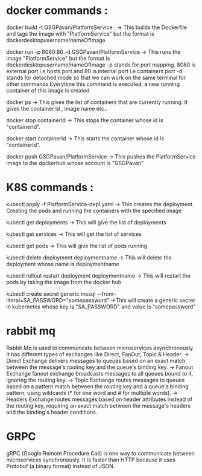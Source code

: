# docker commands :



docker build -t GSGPavan/PlatformService .
-> This builds the Dockerfile and tags the image with "PlatformService" but the format is dockerdesktopusername/nameOfImage



docker run -p 8080:80 -d GSGPavan/PlatformService
-> This runs the image "PlatformService" but the format is dockerdesktopusername/nameOfImage
-p stands for port mapping. 8080 is external port i.e hosts port and 80 is internal port i.e containers port
-d stands for detached mode so that we can work on the same terminal for other commands
Everytime this command is executed, a new running container of this image is created



docker ps
-> This gives the list of containers that are currently running. It gives the container id , image name etc..



docker stop containerId
-> This stops the container whose id is "containerId".



docker start containerId
-> This starts the container whose id is "containerId".



docker push GSGPavan/PlatformService
-> This pushes the PlatformService image to the dockerhub whose account is "GSGPavan"





# K8S commands :



kubectl apply -f PlatformService-depl.yaml
-> This creates the deployment. Creating the pods and running the containers with the specified image



kubectl get deployments
-> This will give the list of deployments



kubectl get services
-> This will get the list of services



kubectl get pods
-> This will give the list of pods running



kubectl delete deployment deploymentname
-> This will delete the deployment whose name is deploymentname



kubectl rollout restart deployment deploymentname
-> This will restart the pods by taking the image from the docker hub



kubectl create secret generic mssql --from-literal=SA_PASSWORD="somepassword"
->This will create a generic secret in kubernetes whose key is "SA_PASSWORD" and value is "somepassword"



# rabbit mq
Rabbit Mq is used to communicate between microservices asynchronously. It has different types of exchanges like Direct, FanOut, Topic & Header.
-> Direct Exchange delivers messages to queues based on an exact match between the message's routing key and the queue's binding key.
-> Fanout Exchange fanout exchange broadcasts messages to all queues bound to it, ignoring the routing key.
-> Topic Exchange routes messages to queues based on a pattern match between the routing key and a queue's binding pattern, using wildcards (* for one word and # for multiple words).
-> Headers Exchange routes messages based on header attributes instead of the routing key, requiring an exact match between the message's headers and the binding's header conditions.



# GRPC
gRPC (Google Remote Procedure Call) is one way to communicate between microservices synchronously. It is faster than HTTP because it uses Protobuf (a binary format) instead of JSON.
